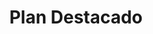---
type: pricing
title: Plan Destacado
description: Perfecto para empresas que desean mantener su sitio web siempre actualizado y relevante con soporte técnico y secciones personalizadas
pricing:
    initial: 2000
    subscription: 1000
    subsInfo: Hosting, Dominio, Mantenimiento, Campañas, Actualizaciones, Reportes, Analytics. 
feat: 
    - Todo lo del Plan Básico
    - Actualización avanzada de contenidos
    - Soporte Técnico
    - Reportes Mensuales
    - Analytics
    - Campañas de marketing pagadas en redes sociales
    - Mantenimiento avanzado(10 tickets de soporte al més)
benefits:
    - Sitio web siempre actualizado.
    - Atención personalizada.
    - Mejor visibilidad en internet.
cta: ¡Destaca en linea ahora!
link: https://wa.link/ym8d37
---